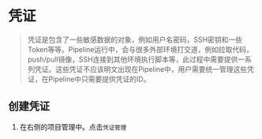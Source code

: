 # 凭证

> 凭证是包含了一些敏感数据的对象，例如用户名密码，SSH密钥和一些Token等等。Pipeline运行中，会与很多外部环境打交道，例如拉取代码，push/pull镜像，SSH连接到其他环境执行脚本等，此过程中需要提供一系列凭证。这些凭证不应该明文出现在Pipeline中，用户需要统一管理这些凭证，在Pipeline中只需要提供凭证的ID。

## 创建凭证

1. 在右侧的项目管理中。点击`凭证管理`